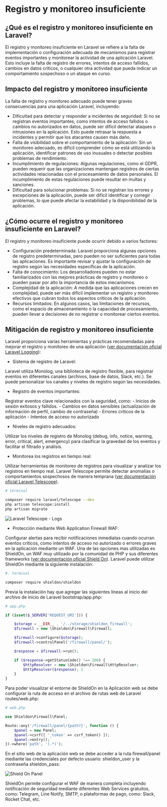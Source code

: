 #	Registro y monitoreo insuficiente

## ¿Qué es el registro y monitoreo insuficiente en Laravel?

El registro y monitoreo insuficiente en Laravel se refiere a la falta de implementación o configuración adecuada de mecanismos para registrar eventos importantes y monitorear la actividad de una aplicación Laravel. Esto incluye la falta de registro de errores, intentos de acceso fallidos, cambios en datos críticos, o cualquier otra actividad que pueda indicar un comportamiento sospechoso o un ataque en curso.

## Impacto del registro y monitoreo insuficiente

La falta de registro y monitoreo adecuado puede tener graves consecuencias para una aplicación Laravel, incluyendo:

- Dificultad para detectar y responder a incidentes de seguridad: Si no se registran eventos importantes, como intentos de acceso fallidos o cambios no autorizados en datos, puede ser difícil detectar ataques o intrusiones en la aplicación. Esto puede retrasar la respuesta a incidentes y permitir que los atacantes causen más daño.
- Falta de visibilidad sobre el comportamiento de la aplicación: Sin un monitoreo adecuado, es difícil comprender cómo se está utilizando la aplicación, identificar patrones de uso inusuales o detectar posibles problemas de rendimiento.
- Incumplimiento de regulaciones: Algunas regulaciones, como el GDPR, pueden requerir que las organizaciones mantengan registros de ciertas actividades relacionadas con el procesamiento de datos personales. El incumplimiento de estas regulaciones puede resultar en multas y sanciones.
- Dificultad para solucionar problemas: Si no se registran los errores y excepciones de la aplicación, puede ser difícil identificar y corregir problemas, lo que puede afectar la estabilidad y la disponibilidad de la aplicación.

## ¿Cómo ocurre el registro y monitoreo insuficiente en Laravel?

El registro y monitoreo insuficiente puede ocurrir debido a varios factores:

- Configuración predeterminada: Laravel proporciona algunas opciones de registro predeterminadas, pero pueden no ser suficientes para todas las aplicaciones. Es importante revisar y ajustar la configuración de registro según las necesidades específicas de la aplicación.
- Falta de conocimiento: Los desarrolladores pueden no estar familiarizados con las mejores prácticas de registro y monitoreo o pueden pasar por alto la importancia de estos mecanismos.
- Complejidad de la aplicación: A medida que las aplicaciones crecen en complejidad, puede ser más difícil implementar un registro y monitoreo efectivos que cubran todos los aspectos críticos de la aplicación.
- Recursos limitados: En algunos casos, las limitaciones de recursos, como el espacio de almacenamiento o la capacidad de procesamiento, pueden llevar a decisiones de no registrar o monitorear ciertos eventos.

## Mitigación de registro y monitoreo insuficiente

Laravel proporciona varias herramientas y prácticas recomendadas para mejorar el registro y monitoreo de una aplicación ([ver documentación oficial Laravel Logging](https://laravel.com/docs/11.x/logging)):

- Sistema de registro de Laravel:

Laravel utiliza Monolog, una biblioteca de registro flexible, para registrar eventos en diferentes canales (archivos, base de datos, Slack, etc.). Se puede personalizar los canales y niveles de registro según las necesidades.

- Registro de eventos importantes:

Registrar eventos clave relacionados con la seguridad, como:
    - Inicios de sesión exitosos y fallidos.
    - Cambios en datos sensibles (actualización de información de perfil, cambio de contraseña)
    - Errores críticos de la aplicación
    - Intentos de acceso no autorizado

- Niveles de registro adecuados:

Utilizar los niveles de registro de Monolog (debug, info, notice, warning, error, critical, alert, emergency) para clasificar la gravedad de los eventos y facilitar el filtrado y análisis.

- Monitorea los registros en tiempo real:

Utilizar herramientas de monitoreo de registros para visualizar y analizar los registros en tiempo real. Laravel Telescope permite detectar anomalías o comportamientos sospechosos de manera temprana ([ver documentación oficial Laravel Telescope](https://laravel.com/docs/11.x/telescope)).

```bash
# terminal

composer require laravel/telescope --dev
php artisan telescope:install
php artisan migrate

```

![Laravel Telescope - Logs]('/../../../images/laravel-telescope.png')

- Protección mediante Web Application Firewall WAF:

Configurar alertas para recibir notificaciones inmediatas cuando ocurran eventos críticos, como intentos de acceso no autorizado o errores graves en la aplicación mediante un WAF. Una de las opciones mas utilizadas es ShieldOn, un WAF muy utilizado por la comunidad de PHP y sus diferentes frameworks ([ver documentación oficial Shield On](https://shieldon.io/en/guide/laravel.html)). Laravel puede utilizar ShieldOn mediante la siguiente instalación:

```bash
#. terminal

composer require shieldon/shieldon

```

Previa la instalación hay que agregar las siguientes líneas al inicio del archivo de inicio de Laravel bootstrap/app.php:

```php
# app.php

if (isset($_SERVER['REQUEST_URI'])) {

    $storage = __DIR__ . '/../storage/shieldon_firewall';
    $firewall = new \Shieldon\Firewall\Firewall;

    $firewall->configure($storage);
    $firewall->controlPanel('/firewall/panel/');

    $response = $firewall->run();

    if ($response->getStatusCode() !== 200) {
        $httpResolver = new \Shieldon\Firewall\HttpResolver;
        $httpResolver($response); 1 
    }
}

```

Para poder visualizar el entorne de ShieldOn en la Aplicación web se debe configurar la ruta de acceso en el archivo de rutas web de Laravel routes/web.php:

```php
# web.php

use Shieldon\Firewall\Panel;

Route::any('/firewall/panel/{path?}', function () {
    $panel = new Panel;
    $panel->csrf([ '_token' => csrf_token() ]); 
    $panel->entry(); 
})->where('path', '(.*)');

```
En el sitio web de la aplicación web se debe acceder a la ruta firewall/panel mediante las credenciales por defecto usuario: shieldon_user y la contraseña shieldon_pass:

![Shield On Panel]('/../../../images/shielldon.png')

ShieldOn permite configurar el WAF de manera completa incluyendo notificación de seguridad mediante diferentes Web Services gratuitos, como: Telegram, Line Notify, SMTP, o plataformas de pago, como: Slack, Rocket Chat, etc.
